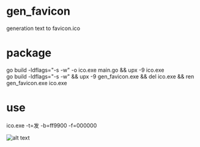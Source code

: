 # gen_favicon
generation text to favicon.ico  

# package
go build -ldflags="-s -w" -o ico.exe main.go && upx -9 ico.exe  
go build -ldflags="-s -w" && upx -9 gen_favicon.exe && del ico.exe && ren gen_favicon.exe ico.exe  

# use
ico.exe -t=发 -b=ff9900 -f=000000  

![alt text](favicon.ico)